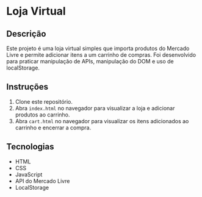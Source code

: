 # Loja Virtual

## Descrição
Este projeto é uma loja virtual simples que importa produtos do Mercado Livre e permite adicionar itens a um carrinho de compras. Foi desenvolvido para praticar manipulação de APIs, manipulação do DOM e uso de localStorage.

## Instruções

1. Clone este repositório.
2. Abra `index.html` no navegador para visualizar a loja e adicionar produtos ao carrinho.
3. Abra `cart.html` no navegador para visualizar os itens adicionados ao carrinho e encerrar a compra.

## Tecnologias
- HTML
- CSS
- JavaScript
- API do Mercado Livre
- LocalStorage
